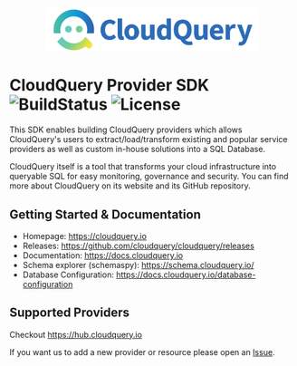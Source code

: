 <p align="center">
<a href="https://cloudquery.io">
<img alt="cloudquery logo" width=75% src="https://github.com/cloudquery/cloudquery/raw/main/docs/images/logo.png" />
</a>
</p>


CloudQuery Provider SDK ![BuildStatus](https://img.shields.io/github/workflow/status/cloudquery/cq-provider-sdk/UnitTest?style=flat-square) ![License](https://img.shields.io/github/license/cloudquery/cloudquery?style=flat-square)
=======================

This SDK enables building CloudQuery providers which allows CloudQuery's users to extract/load/transform existing and popular service providers as well as custom in-house solutions into a SQL Database.

CloudQuery itself is a tool that transforms your cloud infrastructure into queryable SQL for easy monitoring, governance and security. You can find more about CloudQuery on its website and its GitHub repository.


## Getting Started & Documentation

* Homepage: https://cloudquery.io
* Releases: https://github.com/cloudquery/cloudquery/releases
* Documentation: https://docs.cloudquery.io
* Schema explorer (schemaspy): https://schema.cloudquery.io/
* Database Configuration: https://docs.cloudquery.io/database-configuration

## Supported Providers

Checkout https://hub.cloudquery.io

If you want us to add a new provider or resource please open an [Issue](https://github.com/cloudquery/cloudquery/issues).
